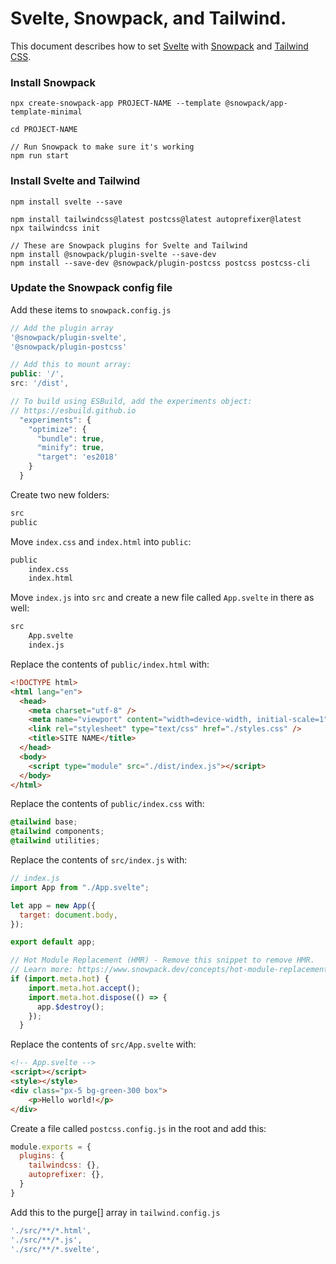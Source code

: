 # Svelte, Snowpack, and Tailwind.

This document describes how to set [Svelte](https://svelte.dev) with [Snowpack](https://www.snowpack.dev) and [Tailwind CSS](https://tailwindcss.com).


### Install Snowpack

```shell
npx create-snowpack-app PROJECT-NAME --template @snowpack/app-template-minimal

cd PROJECT-NAME

// Run Snowpack to make sure it's working
npm run start
```

### Install Svelte and Tailwind

```shell
npm install svelte --save

npm install tailwindcss@latest postcss@latest autoprefixer@latest
npx tailwindcss init

// These are Snowpack plugins for Svelte and Tailwind
npm install @snowpack/plugin-svelte --save-dev
npm install --save-dev @snowpack/plugin-postcss postcss postcss-cli
```

### Update the Snowpack config file

Add these items to `snowpack.config.js`

```js
// Add the plugin array
'@snowpack/plugin-svelte',
'@snowpack/plugin-postcss'

// Add this to mount array:
public: '/',
src: '/dist',

// To build using ESBuild, add the experiments object:
// https://esbuild.github.io
  "experiments": {
    "optimize": {
      "bundle": true,
      "minify": true,
      "target": 'es2018'
    }
  }
```

Create two new folders:

```html
src
public
```

Move `index.css` and `index.html` into `public`:

```html
public
    index.css
    index.html
```

Move `index.js` into `src` and create a new file called `App.svelte` in there as well:

```html
src
    App.svelte
    index.js
```


Replace the contents of `public/index.html` with:

```html
<!DOCTYPE html>
<html lang="en">
  <head>
    <meta charset="utf-8" />
    <meta name="viewport" content="width=device-width, initial-scale=1" />
    <link rel="stylesheet" type="text/css" href="./styles.css" />
    <title>SITE NAME</title>
  </head>
  <body>
    <script type="module" src="./dist/index.js"></script>
  </body>
</html>
```

Replace the contents of `public/index.css` with:

```css
@tailwind base;
@tailwind components;
@tailwind utilities;
```


Replace the contents of `src/index.js` with:

```js
// index.js
import App from "./App.svelte";

let app = new App({
  target: document.body,
});

export default app;

// Hot Module Replacement (HMR) - Remove this snippet to remove HMR.
// Learn more: https://www.snowpack.dev/concepts/hot-module-replacement
if (import.meta.hot) {
    import.meta.hot.accept();
    import.meta.hot.dispose(() => {
      app.$destroy();
    });
  }
```

Replace the contents of `src/App.svelte` with:

```html
<!-- App.svelte -->
<script></script>
<style></style>
<div class="px-5 bg-green-300 box">
    <p>Hello world!</p>
</div>
```

Create a file called `postcss.config.js` in the root and add this:

```js
module.exports = {
  plugins: {
    tailwindcss: {},
    autoprefixer: {},
  }
}
```

Add this to the purge[] array in `tailwind.config.js`

```js
'./src/**/*.html',
'./src/**/*.js',
'./src/**/*.svelte',
```